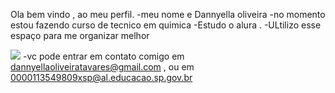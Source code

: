 Ola bem vindo , ao meu perfil.
-meu nome e Dannyella oliveira 
-no momento estou fazendo curso de tecnico em quimica
-Estudo o alura .
-ULtilizo esse espaço para me organizar melhor

![](https://cecon.com.br/wp-content/uploads/2019/12/ofx_24520181614530.jpg)
-vc pode entrar em contato comigo em 
dannyellaoliveiratavares@gmail.com , ou em 0000113549809xsp@al.educacao.sp.gov.br
